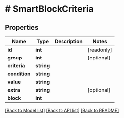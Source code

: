 # # SmartBlockCriteria

## Properties

Name | Type | Description | Notes
------------ | ------------- | ------------- | -------------
**id** | **int** |  | [readonly]
**group** | **int** |  | [optional]
**criteria** | **string** |  |
**condition** | **string** |  |
**value** | **string** |  |
**extra** | **string** |  | [optional]
**block** | **int** |  |

[[Back to Model list]](../../README.md#models) [[Back to API list]](../../README.md#endpoints) [[Back to README]](../../README.md)
